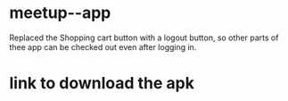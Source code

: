 # meetup--app

Replaced the Shopping cart button with a logout button, so other parts of thee app can be checked out even after logging in.

# link to download the apk
